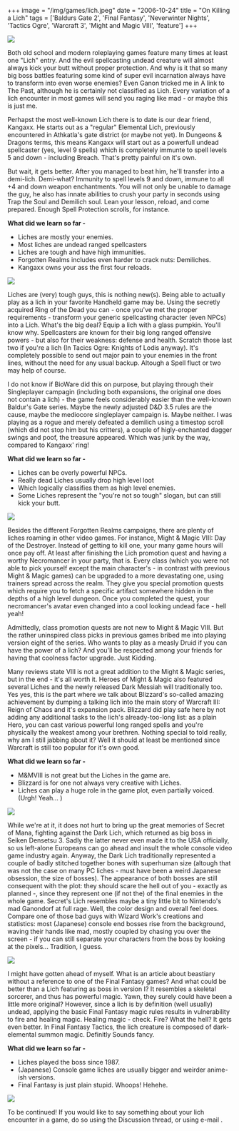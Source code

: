 +++
image = "/img/games/lich.jpeg"
date = "2006-10-24"
title = "On Killing a Lich"
tags = ['Baldurs Gate 2', 'Final Fantasy', 'Neverwinter Nights', 'Tactics Ogre', 'Warcraft 3', 'Might and Magic VIII', 'feature']
+++

<img src="/img/articles/Lich.jpg"/>

Both old school and modern roleplaying games feature many times at least one "Lich" entry. And the evil spellcasting undead creature will almost always kick your butt without proper protection. And why is it that so many big boss battles featuring some kind of super evil incarnation always have to transform into even worse enemies? Even Ganon tricked me in A link to The Past, although he is certainly not classified as Lich. Every variation of a lich encounter in most games will send you raging like mad - or maybe this is just me.

Perhapst the most well-known Lich there is to date is our dear friend, Kangaxx. He starts out as a "regular" Elemental Lich, previously encountered in Athkatla's gate district (or maybe not yet). In Dungeons & Dragons terms, this means Kangaxx will start out as a powerfull undead spellcaster (yes, level 9 spells) which is completely immunte to spell levels 5 and down - including Breach. That's pretty painful on it's own. 

But wait, it gets better. After you managed to beat him, he'll transfer into a demi-lich. Demi-what? Immunity to spell levels 9 and down, immune to all +4 and down weapon enchantments. You will not only be unable to damage the guy, he also has innate abilities to crush your party in seconds using Trap the Soul and Demilich soul. Lean your lesson, reload, and come prepared. Enough Spell Protection scrolls, for instance.

**What did we learn so far -**

- Liches are mostly your enemies.
- Most liches are undead ranged spellcasters
- Liches are tough and have high immunities.
- Forgotten Realms includes even harder to crack nuts: Demiliches.
- Kangaxx owns your ass the first four reloads.

<img src="/img/articles/lich_bg2.png">

Liches are (very) tough guys, this is nothing new(s). Being able to actually play as a lich in your favorite Handheld game may be. Using the secretly acquired Ring of the Dead you can - once you've met the proper requirements - transform your generic spellcasting character (even NPCs) into a Lich. What's the big deal? Equip a lich with a glass pumpkin. You'll know why. Spellcasters are known for their big long ranged offensive powers - but also for their weakness: defense and health. Scratch those last two if you're a lich (In Tacics Ogre: Knights of Lodis anyway). It's completely possible to send out major pain to your enemies in the front lines, without the need for any usual backup. Altough a Spell fluct or two may help of course.

I do not know if BioWare did this on purpose, but playing through their Singleplayer campagin (including both expansions, the original one does not contain a lich) - the game feels considerably easier than the well-known Baldur's Gate series. Maybe the newly adjusted D&D 3.5 rules are the cause, maybe the mediocore singleplayer campaign is. Maybe neither. I was playing as a rogue and merely defeated a demilich using a timestop scroll (which did not stop him but his critters), a couple of higly-enchanted dagger swings and poof, the treasure appeared. Which was junk by the way, compared to Kangaxx' ring!

**What did we learn so far -**

- Liches can be overly powerful NPCs.
- Really dead Liches usually drop high level loot
- Which logically classifies them as high level enemies.
- Some Liches represent the "you're not so tough" slogan, but can still kick your butt.

<img src="/img/articles/lich_nwn.jpg"/>

Besides the different Forgotten Realms campaigns, there are plenty of liches roaming in other video games. For instance, Might & Magic VIII: Day of the Destroyer. Instead of getting to kill one, your many game hours will once pay off. At least after finishing the Lich promotion quest and having a worthy Necromancer in your party, that is. Every class (which you were not able to pick yourself except the main character's - in contrast with previous Might & Magic games) can be upgraded to a more devastating one, using trainers spread across the realm. They give you special promotion quests which require you to fetch a specific artifact somewhere hidden in the depths of a high level dungeon. Once you completed the quest, your necromancer's avatar even changed into a cool looking undead face - hell yeah!

Admittedly, class promotion quests are not new to Might & Magic VIII. But the rather uninspired class picks in previous games bribed me into playing version eight of the series. Who wants to play as a measly Druid if you can have the power of a lich? And you'll be respected among your friends for having that coolness factor upgrade. Just Kidding.

Many reviews state VIII is not a great addition to the Might & Magic series, but in the end - it's all worth it. Heroes of Might & Magic also featured several Liches and the newly released Dark Messiah will traditionally too.
Yes yes, this is the part where we talk about Blizzard's so-called amazing achievement by dumping a talking lich into the main story of Warcraft III: Reign of Chaos and it's expansion pack. Blizzard did play safe here by not adding any additional tasks to the lich's already-too-long list: as a plain Hero, you can cast various powerful long ranged spells and you're physically the weakest among your brethren. Nothing special to told really, why am I still jabbing about it? Well it should at least be mentioned since Warcraft is still too popular for it's own good.

**What did we learn so far -**

- M&MVIII is not great but the Liches in the game are.
- Blizzard is for one not always very creative with Liches.
- Liches can play a huge role in the game plot, even partially voiced. (Urgh! Yeah... )

<img src="/img/articles/lich_mm.jpg" />

While we're at it, it does not hurt to bring up the great memories of Secret of Mana, fighting against the Dark Lich, which returned as big boss in Seiken Densetsu 3. Sadly the latter never even made it to the USA officially, so us left-alone Europeans can go ahead and insult the whole console video game industry again. Anyway, the Dark Lich traditionally represented a couple of badly stitched together bones with superhuman size (altough that was not the case on many PC liches - must have been a weird Japanese obsession, the size of bosses). The appearance of both bosses are still consequent with the plot: they should scare the hell out of you - exactly as planned -, since they represent one (if not the) of the final enemies in the whole game. Secret's Lich resembles maybe a tiny little bit to Nintendo's mad Ganondorf at full rage. Well, the color design and overall feel does. Compare one of those bad guys with Wizard Work's creations and statistics: most (Japanese) console end bosses rise from the background, waving their hands like mad, mostly coupled by chasing you over the screen - if you can still separate your characters from the boss by looking at the pixels... Tradition, I guess.

<img src="/img/articles/lich_ff.png">

I might have gotten ahead of myself. What is an article about beastiary without a reference to one of the Final Fantasy games? And what could be better than a Lich featuring as boss in version I? It resembles a skeletal sorcerer, and thus has powerful magic. Yawn, they surely could have been a little more original? However, since a lich is by definition (well usually) undead, applying the basic Final Fantasy magic rules results in vulnerability to fire and healing magic. Healing magic - check. Fire? What the hell? It gets even better. In Final Fantasy Tactics, the lich creature is composed of dark-elemental summon magic. Definitly Sounds fancy.

**What did we learn so far -**
- Liches played the boss since 1987.
- (Japanese) Console game liches are usually bigger and weirder anime-ish versions.
- Final Fantasy is just plain stupid. Whoops! Hehehe.

<img src="/img/articles/lich_square.png">
 
To be continued! If you would like to say something about your lich encounter in a game, do so using the Discussion thread, or using e-mail .
